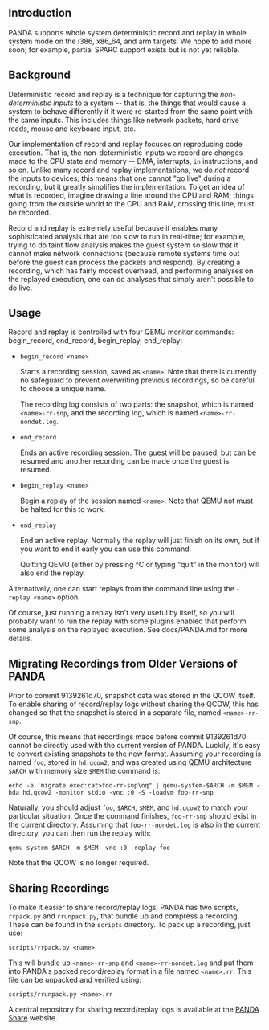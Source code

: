 Introduction
----

PANDA supports whole system deterministic record and replay in whole
system mode on the i386, x86_64, and arm targets. We hope to add more
soon; for example, partial SPARC support exists but is not yet reliable.

Background
----

Deterministic record and replay is a technique for capturing the
*non-deterministic inputs* to a system -- that is, the things that would
cause a system to behave differently if it were re-started from the
same point with the same inputs. This includes things like network
packets, hard drive reads, mouse and keyboard input, etc.

Our implementation of record and replay focuses on reproducing code
execution. That is, the non-deterministic inputs we record are changes
made to the CPU state and memory -- DMA, interrupts, `in` instructions,
and so on. Unlike many record and replay implementations, we do *not*
record the inputs to devices; this means that one cannot "go live"
during a recording, but it greatly simplifies the implementation. To get
an idea of what is recorded, imagine drawing a line around the CPU and
RAM; things going from the outside world to the CPU and RAM, crossing
this line, must be recorded.

Record and replay is extremely useful because it enables many
sophisticated analysis that are too slow to run in real-time; for
example, trying to do taint flow analysis makes the guest system so slow
that it cannot make network connections (because remote systems time out
before the guest can process the packets and respond). By creating a
recording, which has fairly modest overhead, and performing analyses on
the replayed execution, one can do analyses that simply aren't possible
to do live.

Usage
----

Record and replay is controlled with four QEMU monitor commands:
begin_record, end_record, begin_replay, end_replay:

* `begin_record <name>`

    Starts a recording session, saved as `<name>`. Note that there is
    currently no safeguard to prevent overwriting previous recordings,
    so be careful to choose a unique name.

    The recording log consists of two parts: the snapshot, which is
    named `<name>-rr-snp`, and the recording log, which is named
    `<name>-rr-nondet.log`.

* `end_record`

    Ends an active recording session. The guest will be paused, but can
    be resumed and another recording can be made once the guest is
    resumed.

* `begin_replay <name>`

    Begin a replay of the session named `<name>`. Note that QEMU not must
    be halted for this to work.

* `end_replay`

    End an active replay. Normally the replay will just finish on its
    own, but if you want to end it early you can use this command.

    Quitting QEMU (either by pressing ^C or typing "quit" in the
    monitor) will also end the replay.

Alternatively, one can start replays from the command line using the
`-replay <name>` option. 

Of course, just running a replay isn't very useful by itself, so you
will probably want to run the replay with some plugins enabled that
perform some analysis on the replayed execution. See docs/PANDA.md for
more details.

Migrating Recordings from Older Versions of PANDA
----

Prior to commit 9139261d70, snapshot data was stored in the QCOW itself.
To enable sharing of record/replay logs without sharing the QCOW, this
has changed so that the snapshot is stored in a separate file, named
`<name>-rr-snp`.

Of course, this means that recordings made before commit 9139261d70
cannot be directly used with the current version of PANDA. Luckily, it's
easy to convert existing snapshots to the new format. Assuming your
recording is named `foo`, stored in `hd.qcow2`, and was created using
QEMU architecture `$ARCH` with memory size `$MEM` the command is:

    echo -e 'migrate exec:cat>foo-rr-snp\nq" | qemu-system-$ARCH -m $MEM -hda hd.qcow2 -monitor stdio -vnc :0 -S -loadvm foo-rr-snp

Naturally, you should adjust `foo`, `$ARCH`, `$MEM`, and `hd.qcow2` to
match your particular situation. Once the command finishes, `foo-rr-snp`
should exist in the current directory. Assuming that `foo-rr-nondet.log`
is also in the current directory, you can then run the replay with:

    qemu-system-$ARCH -m $MEM -vnc :0 -replay foo

Note that the QCOW is no longer required.

Sharing Recordings
----

To make it easier to share record/replay logs, PANDA has two scripts,
`rrpack.py` and `rrunpack.py`, that bundle up and compress a recording.
These can be found in the `scripts` directory. To pack up a recording,
just use:

    scripts/rrpack.py <name>

This will bundle up `<name>-rr-snp` and `<name>-rr-nondet.log` and put
them into PANDA's packed record/replay format in a file named
`<name>.rr`. This file can be unpacked and verified using:

    scripts/rrunpack.py <name>.rr

A central repository for sharing record/replay logs is available at the [PANDA Share](http://www.rrshare.org/) website.
